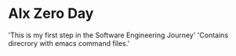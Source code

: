 # Alx Zero Day
'This is my first step in the Software Engineering Journey'
'Contains direcrory with emacs command files.'